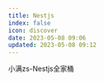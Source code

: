 ```yaml
---
title: Nestjs
index: false
icon: discover
date: 2023-05-08 09:06
updated: 2023-05-08 09:12
---
```


小满zs-Nestjs全家桶

